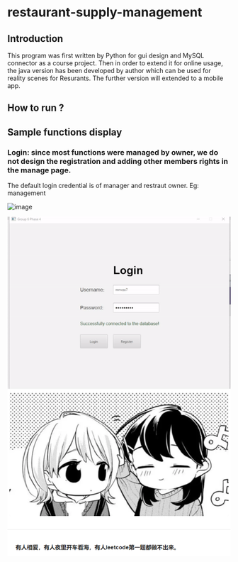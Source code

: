 # restaurant-supply-management
## Introduction
This program was first written by Python for gui design and MySQL connector as a course project. Then in order to extend it for online usage, the java version has been developed by author which can be used for reality scenes for Resurants. The further version will extended to a mobile app.

## How to run ?

## Sample functions display

### Login: since most functions were managed by owner, we do not design the registration and adding other members rights in the manage page.
The default login credential is of manager and restraut owner. Eg: management

![image](./user_select.PNG)

![](https://github.com/aMian-9987/restaurant-supply-management/blob/main/Figures/admin.gif)
![image](./desktop.png)
